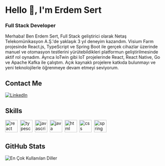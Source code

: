 # Hello 👋, I'm Erdem Sert
### Full Stack Developer

Merhaba! Ben Erdem Sert, Full Stack geliştirici olarak Netaş Telekomünikasyon A.Ş.'de yaklaşık 3 yıl deneyim kazandım. Visium Farm projesinde React.js, TypeScript ve Spring Boot ile gerçek cihazlar üzerinde manuel ve otomasyon testlerini yürütebildikleri platformun geliştirilmesinde aktif rol oynadım. Ayrıca IoTwin gibi IoT projelerinde React, React Native, Go ve Apache Kafka ile çalıştım. Açık kaynaklı projelere katkıda bulunmayı ve yeni teknolojilerle öğrenmeye devam etmeyi seviyorum.

## Contact Me
<p><a href="https://www.linkedin.com/in/erdemsert/" target="_blank"><img src="https://img.shields.io/badge/LinkedIn-%230077B5.svg?&style=flat-square&logo=linkedin&logoColor=white" alt="LinkedIn"></a> </p>

## Skills

<p align="left">
<img src="https://cdn.jsdelivr.net/gh/devicons/devicon/icons/react/react-original.svg" alt="react" width="40" height="40"/>&nbsp;
<img src="https://cdn.jsdelivr.net/gh/devicons/devicon/icons/typescript/typescript-original.svg" alt="typescript" width="40" height="40"/>&nbsp;
<img src="https://cdn.jsdelivr.net/gh/devicons/devicon/icons/javascript/javascript-original.svg" alt="javascript" width="40" height="40"/>&nbsp;
<img src="https://cdn.jsdelivr.net/gh/devicons/devicon/icons/java/java-original.svg" alt="java" width="40" height="40"/>&nbsp;
<img src="https://cdn.jsdelivr.net/gh/devicons/devicon/icons/html5/html5-original.svg" alt="html" width="40" height="40"/>&nbsp;
<img src="https://cdn.jsdelivr.net/gh/devicons/devicon/icons/css3/css3-original.svg" alt="css" width="40" height="40"/>&nbsp;
<img src="https://cdn.jsdelivr.net/gh/devicons/devicon/icons/spring/spring-original.svg" alt="spring" width="40" height="40"/>&nbsp;
</p>

## GitHub Stats

<img src="https://github-readme-stats.vercel.app/api/top-langs/?username=erdemsert7&layout=compact&theme=null" alt="En Çok Kullanılan Diller" />

